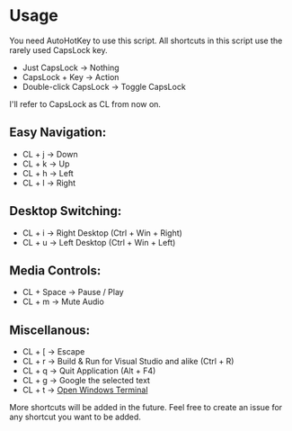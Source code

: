 <h1>Usage</h1>

You need AutoHotKey to use this script.
All shortcuts in this script use the rarely used CapsLock key.
<ul>
<li>Just CapsLock -> Nothing
<li>CapsLock + Key -> Action
<li>Double-click CapsLock -> Toggle CapsLock
</ul>

I'll refer to CapsLock as CL from now on.

<h2>Easy Navigation:</h2>
<ul>
<li>CL + j -> Down 
<li>CL + k -> Up
<li>CL + h -> Left
<li>CL + l -> Right
</ul>

<h2>Desktop Switching:</h2>

<ul>
<li>CL + i -> Right Desktop (Ctrl + Win + Right)
<li>CL + u -> Left Desktop (Ctrl + Win + Left)
</ul>

<h2>Media Controls:</h2>

<ul>
<li> CL + Space -> Pause / Play
<li> CL + m -> Mute Audio
</ul>

<h2>Miscellanous:</h2>

<ul>
<li>CL + [ -> Escape
<li>CL + r -> Build & Run for Visual Studio and alike (Ctrl + R)
<li>CL + q -> Quit Application (Alt + F4)
<li>CL + g -> Google the selected text
<li>CL + t -> <a href="https://github.com/microsoft/terminal">Open Windows Terminal</a>
</ul>


More shortcuts will be added in the future. Feel free to create an issue for any shortcut you want to be added.
